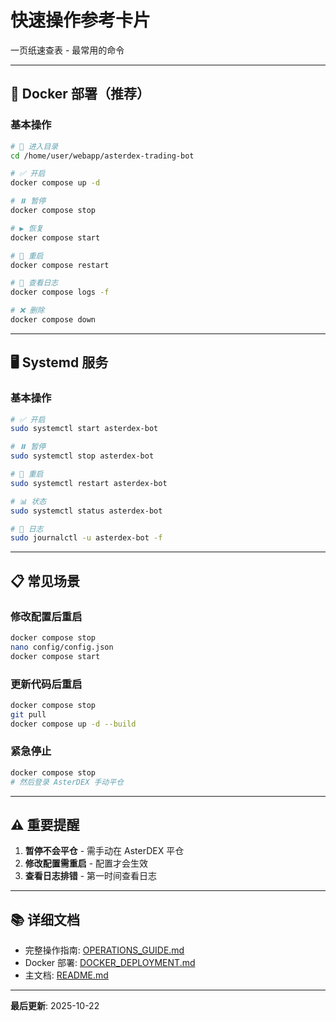 # 快速操作参考卡片

一页纸速查表 - 最常用的命令

---

## 🐳 Docker 部署（推荐）

### 基本操作

```bash
# 📂 进入目录
cd /home/user/webapp/asterdex-trading-bot

# ✅ 开启
docker compose up -d

# ⏸️ 暂停
docker compose stop

# ▶️ 恢复
docker compose start

# 🔄 重启
docker compose restart

# 📝 查看日志
docker compose logs -f

# ❌ 删除
docker compose down
```

---

## 🖥️ Systemd 服务

### 基本操作

```bash
# ✅ 开启
sudo systemctl start asterdex-bot

# ⏸️ 暂停
sudo systemctl stop asterdex-bot

# 🔄 重启
sudo systemctl restart asterdex-bot

# 📊 状态
sudo systemctl status asterdex-bot

# 📝 日志
sudo journalctl -u asterdex-bot -f
```

---

## 📋 常见场景

### 修改配置后重启

```bash
docker compose stop
nano config/config.json
docker compose start
```

### 更新代码后重启

```bash
docker compose stop
git pull
docker compose up -d --build
```

### 紧急停止

```bash
docker compose stop
# 然后登录 AsterDEX 手动平仓
```

---

## ⚠️ 重要提醒

1. **暂停不会平仓** - 需手动在 AsterDEX 平仓
2. **修改配置需重启** - 配置才会生效
3. **查看日志排错** - 第一时间查看日志

---

## 📚 详细文档

- 完整操作指南: [OPERATIONS_GUIDE.md](OPERATIONS_GUIDE.md)
- Docker 部署: [DOCKER_DEPLOYMENT.md](DOCKER_DEPLOYMENT.md)
- 主文档: [README.md](README.md)

---

**最后更新**: 2025-10-22
